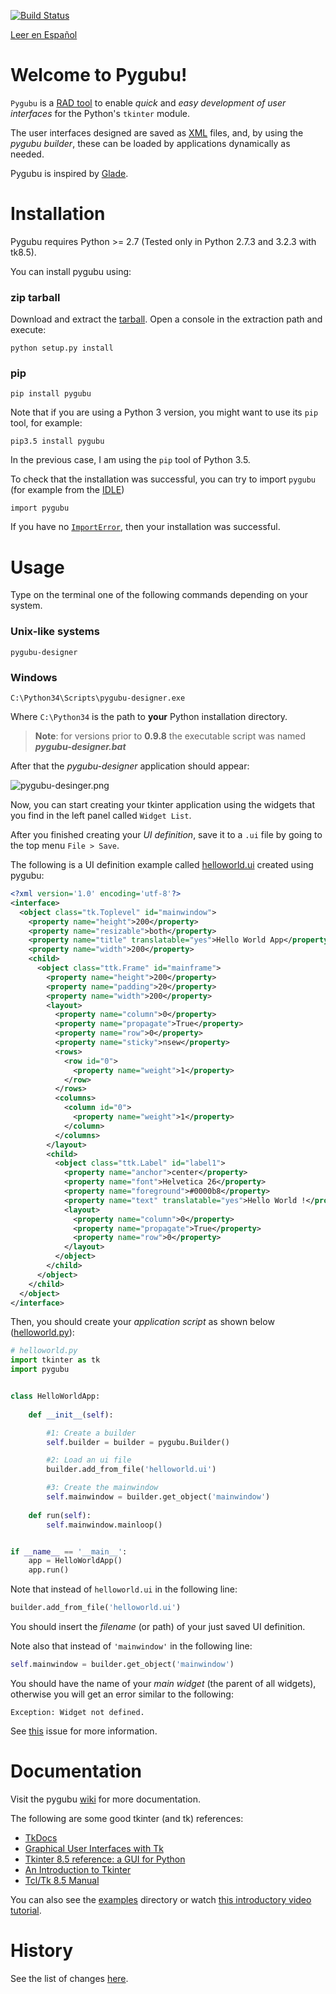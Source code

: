 [![Build Status](https://travis-ci.org/alejandroautalan/pygubu.svg?branch=master)](https://travis-ci.org/alejandroautalan/pygubu)

[Leer en Español](LEEME.md)

Welcome to Pygubu!
============================================

`Pygubu` is a [RAD tool](https://en.wikipedia.org/wiki/Rapid_application_development) to enable _quick_ and _easy development of user interfaces_ for the Python's `tkinter` module.

The user interfaces designed are saved as [XML](https://en.wikipedia.org/wiki/XML) files, and, by using the _pygubu builder_, these can be loaded by applications dynamically as needed.

Pygubu is inspired by [Glade](https://glade.gnome.org).

Installation
====

Pygubu requires Python >= 2.7 (Tested only in Python 2.7.3 and 3.2.3 with tk8.5).

You can install pygubu using:

### zip tarball

Download and extract the [tarball](http://searchenterpriselinux.techtarget.com/definition/tarball). Open a console in the extraction path and execute:

```
python setup.py install
```

### pip

```
pip install pygubu
```

Note that if you are using a Python 3 version, you might want to use its `pip` tool, for example:

    pip3.5 install pygubu
    
In the previous case, I am using the `pip` tool of Python 3.5.  


To check that the installation was successful, you can try to import `pygubu` (for example from the [IDLE](https://en.wikipedia.org/wiki/IDLE_(Python)))

    import pygubu
    
If you have no [`ImportError`](https://docs.python.org/3.5/library/exceptions.html#ImportError), then your installation was successful.

Usage
=====

Type on the terminal one of the following commands depending on your system.

### Unix-like systems

```
pygubu-designer
```

### Windows

```
C:\Python34\Scripts\pygubu-designer.exe
```

Where `C:\Python34` is the path to **your** Python installation directory.

> **Note**: for versions prior to **0.9.8** the executable script was named _**pygubu-designer.bat**_

After that the _pygubu-designer_ application should appear:

<img src="pygubu-designer.png" alt="pygubu-desinger.png">


Now, you can start creating your tkinter application using the widgets that you find in the left panel called `Widget List`.

After you finished creating your _UI definition_, save it to a `.ui` file by going to the top menu `File > Save`.

The following is a UI definition example called [helloworld.ui](examples/helloworld/helloworld.ui) created using pygubu:


```xml
<?xml version='1.0' encoding='utf-8'?>
<interface>
  <object class="tk.Toplevel" id="mainwindow">
    <property name="height">200</property>
    <property name="resizable">both</property>
    <property name="title" translatable="yes">Hello World App</property>
    <property name="width">200</property>
    <child>
      <object class="ttk.Frame" id="mainframe">
        <property name="height">200</property>
        <property name="padding">20</property>
        <property name="width">200</property>
        <layout>
          <property name="column">0</property>
          <property name="propagate">True</property>
          <property name="row">0</property>
          <property name="sticky">nsew</property>
          <rows>
            <row id="0">
              <property name="weight">1</property>
            </row>
          </rows>
          <columns>
            <column id="0">
              <property name="weight">1</property>
            </column>
          </columns>
        </layout>
        <child>
          <object class="ttk.Label" id="label1">
            <property name="anchor">center</property>
            <property name="font">Helvetica 26</property>
            <property name="foreground">#0000b8</property>
            <property name="text" translatable="yes">Hello World !</property>
            <layout>
              <property name="column">0</property>
              <property name="propagate">True</property>
              <property name="row">0</property>
            </layout>
          </object>
        </child>
      </object>
    </child>
  </object>
</interface>
```

Then, you should create your _application script_ as shown below ([helloworld.py](examples/helloworld/helloworld.py)):

```python
# helloworld.py
import tkinter as tk
import pygubu


class HelloWorldApp:
    
    def __init__(self):

        #1: Create a builder
        self.builder = builder = pygubu.Builder()

        #2: Load an ui file
        builder.add_from_file('helloworld.ui')

        #3: Create the mainwindow
        self.mainwindow = builder.get_object('mainwindow')
        
    def run(self):
        self.mainwindow.mainloop()


if __name__ == '__main__':
    app = HelloWorldApp()
    app.run()
```

Note that instead of `helloworld.ui` in the following line:

```python
builder.add_from_file('helloworld.ui')
```

You should insert the _filename_ (or path) of your just saved UI definition.


Note also that instead of `'mainwindow'` in the following line:

```python
self.mainwindow = builder.get_object('mainwindow')
```

You should have the name of your _main widget_ (the parent of all widgets), otherwise you will get an error similar to the following:
    
    Exception: Widget not defined.

See [this](https://github.com/alejandroautalan/pygubu/issues/40) issue for more information.


Documentation
=============

Visit the pygubu [wiki](https://github.com/alejandroautalan/pygubu/wiki) for more documentation.


The following are some good tkinter (and tk) references:

- [TkDocs](http://www.tkdocs.com)
- [Graphical User Interfaces with Tk](http://docs.python.org/3.5/library/tk.html)
- [Tkinter 8.5 reference: a GUI for Python](https://web.archive.org/web/20181211092656/http://infohost.nmt.edu/~shipman/soft/tkinter/web/index.html)
- [An Introduction to Tkinter](http://effbot.org/tkinterbook/)
- [Tcl/Tk 8.5 Manual](http://www.tcl.tk/man/tcl8.5/)


You can also see the [examples](examples) directory or watch [this introductory video tutorial](http://youtu.be/wuzV9P8geDg).


History
=======

See the list of changes [here](HISTORY.md).

